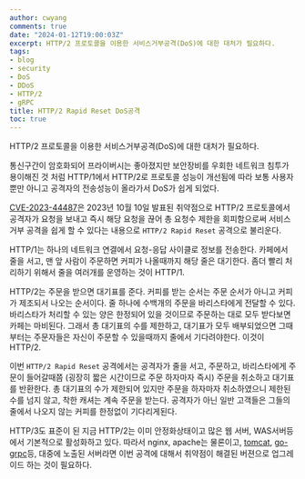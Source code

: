 ```yaml
---
author: cwyang
comments: true
date: "2024-01-12T19:00:03Z"
excerpt: HTTP/2 프로토콜을 이용한 서비스거부공격(DoS)에 대한 대처가 필요하다.
tags:
- blog
- security
- DoS
- DDoS
- HTTP/2
- gRPC
title: HTTP/2 Rapid Reset DoS공격
toc: true
---
```

HTTP/2 프로토콜을 이용한 서비스거부공격(DoS)에 대한 대처가 필요하다.

통신구간이 암호화되어 프라이버시는 좋아졌지만 보안장비를 우회한 네트워크 침투가 용이해진 것 처럼
HTTP/1에서 HTTP/2로 프로토콜 성능이 개선됨에 따라 보통 사용자뿐만 아니고 공격자의 전송성능이 올라가서
DoS가 쉽게 되었다.

[CVE-2023-44487](https://nvd.nist.gov/vuln/detail/CVE-2023-44487)은 2023년 10월 10일 발표된 취약점으로 
HTTP/2 프로토콜에서 공격자가 요청을 보내고 즉시 해당 요청을 끊어 총 요청수 제한을 회피함으로써 
서비스 거부 공격을 쉽게 할 수 있다는 내용으로 `HTTP/2 Rapid Reset` 공격으로 불리운다.

HTTP/1는 하나의 네트워크 연결에서 요청-응답 사이클로 정보를 전송한다.
카페에서 줄을 서고, 맨 앞 사람이 주문하면 커피가 나올때까지 해당 줄은 대기한다.
좀더 빨리 처리하기 위해서 줄을 여러개를 운영하는 것이 HTTP/1.

HTTP/2는 주문을 받으면 대기표를 준다. 커피를 받는 순서는 주문 순서가 아니고 커피가 제조되서 나오는 순서이다.
줄 하나에 수백개의 주문을 바리스타에게 전달할 수 있다.
바리스타가 처리할 수 있는 양은 한정되어 있을 것이므로 주문하는 대로 모두 받다보면 카페는 마비된다.
그래서 총 대기표의 수를 제한하고, 대기표가 모두 배부되었으면 그때부터는 주문자들은 자신이 주문할 수 있을때까지
줄에서 기다려야한다. 이것이 HTTP/2.

이번 `HTTP/2 Rapid Reset` 공격에서는 공격자가 줄을 서고, 주문하고, 바리스타에게 주문이 들어갈때쯤 (굉장히 짧은 시간이므로 주문 하자마자 즉시) 주문을 취소하고 대기표를 반환한다. 총 대기표의 수가 제한되어 있지만 주문을 하자마자 취소하였으니
제한된 수를 넘지 않고, 착한 캐셔는 계속 주문을 받는다. 공격자가 아닌 일반 고객들은 그들의 줄에서  나오지 않는 커피를 한정없이 기다리게된다.

HTTP/3도 표준이 된 지금 HTTP/2는 이미 안정화상태이고 많은 웹 서버, WAS서버등에서 기본적으로 활성화하고 있다.
따라서 nginx, apache는 물론이고, [tomcat](https://tomcat.apache.org/security-11.html), [go-grpc](https://github.com/grpc/grpc-go/security/advisories/GHSA-m425-mq94-257g)등, 대중에 노출된 서버라면 
이번 공격에 대해서 취약점이 해결된 버젼으로 업그레이드 하는 것이 필요하다.
